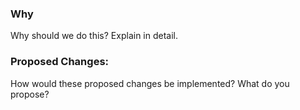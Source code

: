 ### Why

Why should we do this? Explain in detail.

### Proposed Changes:

How would these proposed changes be implemented? What do you propose?
